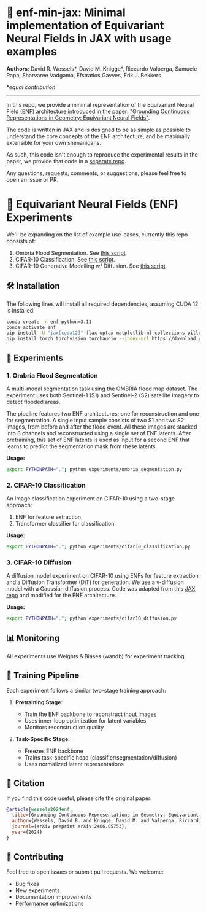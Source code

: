 # 💫 enf-min-jax: Minimal implementation of Equivariant Neural Fields in JAX with usage examples

**Authors**: David R. Wessels*, David M. Knigge*, Riccardo Valperga, Samuele Papa, Sharvaree Vadgama, Efstratios Gavves, Erik J. Bekkers 

**equal contribution*
___
In this repo, we provide a minimal representation of the Equivariant Neural Field (ENF) architecture introduced in the paper: ["Grounding Continuous Representations in Geometry: Equivariant Neural Fields"](https://arxiv.org/abs/2406.05753).

The code is written in JAX and is designed to be as simple as possible to understand the core concepts of the ENF architecture, and be maximally extensible for your own shenanigans.

As such, this code isn't enough to reproduce the experimental results in the paper, we provide that code in a [separate repo](https://github.com/dafidofff/enf-jax).

Any questions, requests, comments, or suggestions, please feel free to open an issue or PR.

# 🌊 Equivariant Neural Fields (ENF) Experiments

We'll be expanding on the list of example use-cases, currently this repo consists of:

1. Ombria Flood Segmentation. See [this script](experiments/ombria_segmentation.py).
2. CIFAR-10 Classification. See [this script](experiments/cifar10_classification.py).
3. CIFAR-10 Generative Modelling w/ Diffusion. See [this script](experiments/cifar10_diffusion.py).

## 🛠️ Installation
The following lines will install all required dependencies, assuming CUDA 12 is installed:
```bash
conda create -n enf python=3.11
conda activate enf
pip install -U "jax[cuda12]" flax optax matplotlib ml-collections pillow wandb
pip install torch torchvision torchaudio --index-url https://download.pytorch.org/whl/cpu
```


## 🧪 Experiments

### 1. Ombria Flood Segmentation

A multi-modal segmentation task using the OMBRIA flood map dataset. The experiment uses both Sentinel-1 (S1) and Sentinel-2 (S2) satellite imagery to detect flooded areas.

The pipeline features two ENF architectures; one for reconstruction and one for segmentation. A single input sample consists of two S1 and two S2 images, from before and after the flood event. All these images are stacked into 8 channels and reconstructed using a single set of ENF latents. After pretraining, this set of ENF latents is used as input for a second ENF that learns to predict the segmentation mask from these latents.

**Usage:**
```bash
export PYTHONPATH="."; python experiments/ombria_segmentation.py
```

### 2. CIFAR-10 Classification

An image classification experiment on CIFAR-10 using a two-stage approach:
1. ENF for feature extraction
2. Transformer classifier for classification

**Usage:**
```bash
export PYTHONPATH="."; python experiments/cifar10_classification.py
```

### 3. CIFAR-10 Diffusion

A diffusion model experiment on CIFAR-10 using ENFs for feature extraction and a Diffusion Transformer (DiT) for generation. We use a v-diffusion model with a Gaussian diffusion process. Code was adapted from this [JAX repo](https://github.com/kvfrans/jax-flow) and modified for the ENF architecture.

**Usage:**
```bash
export PYTHONPATH="."; python experiments/cifar10_diffusion.py
```

## 📊 Monitoring

All experiments use Weights & Biases (wandb) for experiment tracking.

## 🎯 Training Pipeline

Each experiment follows a similar two-stage training approach:

1. **Pretraining Stage**:
   - Train the ENF backbone to reconstruct input images
   - Uses inner-loop optimization for latent variables
   - Monitors reconstruction quality

2. **Task-Specific Stage**:
   - Freezes ENF backbone
   - Trains task-specific head (classifier/segmentation/diffusion)
   - Uses normalized latent representations

## 📝 Citation

If you find this code useful, please cite the original paper:

```bibtex
@article{wessels2024enf,
  title={Grounding Continuous Representations in Geometry: Equivariant Neural Fields},
  author={Wessels, David R. and Knigge, David M. and Valperga, Riccardo and Papa, Samuele and Vadgama, Sharvaree and Gavves, Efstratios and Bekkers, Erik J.},
  journal={arXiv preprint arXiv:2406.05753},
  year={2024}
}
```

## 🤝 Contributing

Feel free to open issues or submit pull requests. We welcome:
- Bug fixes
- New experiments
- Documentation improvements
- Performance optimizations
